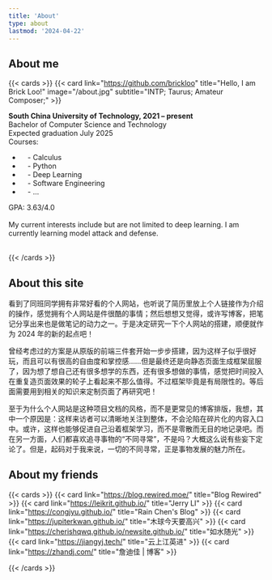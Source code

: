 ```yaml
---
title: 'About'
type: about
lastmod: '2024-04-22'
---
```


## About me
{{< cards >}}
  {{< card link="https://github.com/brickloo" title="Hello, I am Brick Loo!" image="/about.jpg" subtitle="INTP; Taurus; Amateur Composer;" >}}

<div>

<b>South China University of Technology, 2021 – present</b><br>
Bachelor of Computer Science and Technology<br>
Expected graduation July 2025<br>
Courses:
<ul>
<li>&emsp;- Calculus</li>
<li>&emsp;- Python</li>
<li>&emsp;- Deep Learning</li>
<li>&emsp;- Software Engineering</li>
<li>&emsp;- ...</li>
</ul>
GPA: 3.63/4.0<br>
<br>
My current interests include but are not limited to deep learning. I am currently learning model attack and defense.<br>
<br>

</div>

{{< /cards >}}

## About this site

看到了同班同学拥有非常好看的个人网站，也听说了简历里放上个人链接作为介绍的操作，感觉拥有个人网站是件很酷的事情；然后想想又觉得，或许写博客，把笔记分享出来也是做笔记的动力之一。于是决定研究一下个人网站的搭建，顺便就作为 2024 年的新的起点吧！

曾经考虑过的方案是从原版的前端三件套开始一步步搭建，因为这样子似乎很好玩，而且可以有很高的自由度和掌控感……但是最终还是向静态页面生成框架屈服了，因为想了想自己还有很多想学的东西，还有很多想做的事情，感觉把时间投入在重复造页面效果的轮子上看起来不那么值得。不过框架毕竟是有局限性的。等后面需要用到相关的知识来定制页面了再研究吧！

至于为什么个人网站是这种项目文档的风格，而不是更常见的博客排版，我想，其中一个原因是：这样来访者可以清晰地关注到整体，不会沦陷在碎片化的内容入口中。或许，这样也能够促进自己沿着框架学习，而不是零散而无目的地记录吧。而在另一方面，人们都喜欢追寻事物的“不同寻常”，不是吗？大概这么说有些妄下定论了。但是，起码对于我来说，一切的不同寻常，正是事物发展的魅力所在。

## About my friends

{{< cards >}}
  {{< card link="https://blog.rewired.moe/" title="Blog Rewired" >}}
  {{< card link="https://leikrit.github.io/" title="Jerry LI" >}}
  {{< card link="https://congjyu.github.io/" title="Rain Chen's Blog" >}}
  {{< card link="https://jupiterkwan.github.io/" title="木球今天要高兴" >}}
  {{< card link="https://cherishqwq.github.io/newsite.github.io/" title="如水随光" >}}
  {{< card link="https://jiangyj.tech/" title="云上江英进" >}}
  {{< card link="https://zhandj.com/" title="詹迪佳 | 博客" >}}
  <!-- {{< card link="https://blog.qiuzizhao.top/" title="邱梓钊の博客" >}} -->
{{< /cards >}}